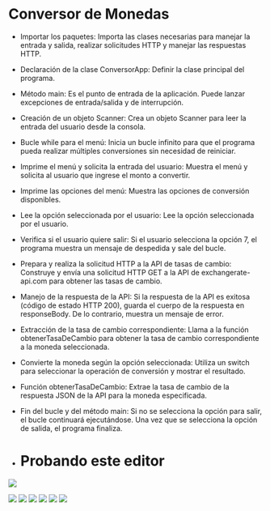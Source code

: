 # Conversor de Monedas

- Importar  los paquetes: Importa las clases necesarias para manejar la entrada y salida, realizar solicitudes HTTP y manejar las respuestas HTTP.
- Declaración de la clase ConversorApp: Definir la clase principal del programa.
- Método main: Es el punto de entrada de la aplicación. Puede lanzar excepciones de entrada/salida y de interrupción.
- Creación de un objeto Scanner: Crea un objeto Scanner para leer la entrada del usuario desde la consola.
- Bucle while para el menú: Inicia un bucle infinito para que el programa pueda realizar múltiples conversiones sin necesidad de reiniciar.
- Imprime el menú y solicita la entrada del usuario: Muestra el menú y solicita al usuario que ingrese el monto a convertir.
- Imprime las opciones del menú: Muestra las opciones de conversión disponibles.
- Lee la opción seleccionada por el usuario: Lee la opción seleccionada por el usuario.
- Verifica si el usuario quiere salir: Si el usuario selecciona la opción 7, el programa muestra un mensaje de despedida y sale del bucle.
- Prepara y realiza la solicitud HTTP a la API de tasas de cambio: Construye y envía una solicitud HTTP GET a la API de exchangerate-api.com para obtener las tasas de cambio.
- Manejo de la respuesta de la API: Si la respuesta de la API es exitosa (código de estado HTTP 200), guarda el cuerpo de la respuesta en responseBody. De lo contrario, muestra un mensaje de error.
- Extracción de la tasa de cambio correspondiente: Llama a la función obtenerTasaDeCambio para obtener la tasa de cambio correspondiente a la moneda seleccionada.
- Convierte la moneda según la opción seleccionada: Utiliza un switch para seleccionar la operación de conversión y mostrar el resultado.
- Función obtenerTasaDeCambio: Extrae la tasa de cambio de la respuesta JSON de la API para la moneda especificada.
- Fin del bucle y del método main: Si no se selecciona la opción para salir, el bucle continuará ejecutándose. Una vez que se selecciona la opción de salida, el programa finaliza.

- # Probando este editor

![](https://pandao.github.io/editor.md/images/logos/editormd-logo-180x180.png)

![](https://img.shields.io/github/stars/pandao/editor.md.svg) ![](https://img.shields.io/github/forks/pandao/editor.md.svg) ![](https://img.shields.io/github/tag/pandao/editor.md.svg) ![](https://img.shields.io/github/release/pandao/editor.md.svg) ![](https://img.shields.io/github/issues/pandao/editor.md.svg) ![](https://img.shields.io/bower/v/editor.md.svg)
